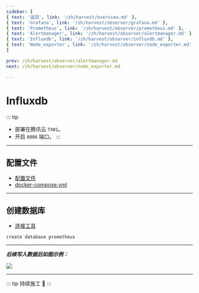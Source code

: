 ```yaml
---
sidebar: [
{ text: '返回', link: '/zh/harvest/overview.md' },
{ text: 'Grafana', link: '/zh/harvest/observer/grafana.md' },
{ text: 'Prometheus', link: '/zh/harvest/observer/prometheus.md' },
{ text: 'Alertmanager', link: '/zh/harvest/observer/alertmanager.md' },
{ text: 'Influxdb', link: '/zh/harvest/observer/influxdb.md' },
{ text: 'Node_exporter', link: '/zh/harvest/observer/node_exporter.md' },
]

prev: /zh/harvest/observer/alertmanager.md
next: /zh/harvest/observer/node_exporter.md

---
```


# Influxdb

::: tip
- 部署在腾讯云 `TX01`。
- 开启 `8086` 端口。
:::

---

## 配置文件

- [配置文件](https://github.com/JerryTZF/hyperf-demo/blob/main/monitoring/influxdb/influxdb.conf)
- [docker-compose.yml](https://github.com/JerryTZF/hyperf-demo/blob/main/monitoring/influxdb/docker-compose.yml)

---

## 创建数据库

- [连接工具](https://macwk.com/soft/dbeaver-ultimate)

```shell
create database prometheus
```
---

***后续写入数据后如图示例：***

![](http://img.tzf-foryou.com/img/20220417135558.png)

---

::: tip
持续施工 :construction:
:::
